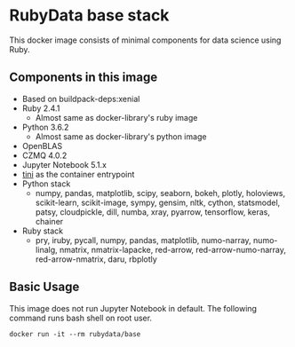 # RubyData base stack

This docker image consists of minimal components for data science using Ruby.

## Components in this image

- Based on buildpack-deps:xenial
- Ruby 2.4.1
    - Almost same as docker-library's ruby image
- Python 3.6.2
    - Almost same as docker-library's python image
- OpenBLAS
- CZMQ 4.0.2
- Jupyter Notebook 5.1.x
- [tini](https://github.com/krallin/tini) as the container entrypoint
- Python stack
  - numpy, pandas, matplotlib, scipy, seaborn, bokeh, plotly, holoviews,
    scikit-learn, scikit-image, sympy, gensim, nltk, cython, statsmodel,
    patsy, cloudpickle, dill, numba, xray, pyarrow, tensorflow, keras,
    chainer
- Ruby stack
  - pry, iruby, pycall, numpy, pandas, matplotlib, numo-narray, numo-linalg, nmatrix, nmatrix-lapacke, red-arrow, red-arrow-numo-narray, red-arrow-nmatrix, daru, rbplotly

## Basic Usage

This image does not run Jupyter Notebook in default.
The following command runs bash shell on root user.

```
docker run -it --rm rubydata/base
```
